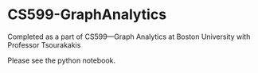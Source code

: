 # CS599-GraphAnalytics

Completed as a part of CS599—Graph Analytics at Boston University with Professor Tsourakakis

Please see the python notebook.
